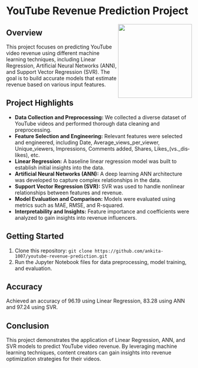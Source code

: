 # YouTube Revenue Prediction Project
<img src="https://github.com/ankita-1007/Youtube-Revenue-Prediction/assets/100415671/f8840f5f-533f-44a9-a489-bbbe17bffbec" align=right height=200px>

## Overview
This project focuses on predicting YouTube video revenue using different machine learning techniques, including Linear Regression, Artificial Neural Networks (ANN), and Support Vector Regression (SVR). The goal is to build accurate models that estimate revenue based on various input features.



## Project Highlights
- **Data Collection and Preprocessing:** We collected a diverse dataset of YouTube videos and performed thorough data cleaning and preprocessing.
- **Feature Selection and Engineering:** Relevant features were selected and engineered, including Date, Av­er­age_views_per_view­er, Unique_view­ers,
       Im­pres­sions,
       Com­ments ad­ded, Shares, Likes_(vs._dis­likes), etc.
- **Linear Regression:** A baseline linear regression model was built to establish initial insights into the data.
- **Artificial Neural Networks (ANN):** A deep learning ANN architecture was developed to capture complex relationships in the data.
- **Support Vector Regression (SVR):** SVR was used to handle nonlinear relationships between features and revenue.
- **Model Evaluation and Comparison:** Models were evaluated using metrics such as MAE, RMSE, and R-squared.
- **Interpretability and Insights:** Feature importance and coefficients were analyzed to gain insights into revenue influencers.


## Getting Started
1. Clone this repository: `git clone https://github.com/ankita-1007/youtube-revenue-prediction.git`
2. Run the Jupyter Notebook files for data preprocessing, model training, and evaluation.

## Accuracy
Achieved an accuracy of 96.19 using Linear Regression, 83.28 using ANN and 97.24 using SVR.



## Conclusion
This project demonstrates the application of Linear Regression, ANN, and SVR models to predict YouTube video revenue. By leveraging machine learning techniques, content creators can gain insights into revenue optimization strategies for their videos.
